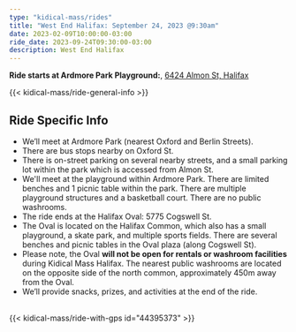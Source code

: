 ```yaml
---
type: "kidical-mass/rides"
title: "West End Halifax: September 24, 2023 @9:30am"
date: 2023-02-09T10:00:00-03:00
ride_date: 2023-09-24T09:30:00-03:00
description: West End Halifax
---
```


**Ride starts at Ardmore Park Playground:**, [6424 Almon St, Halifax](https://maps.app.goo.gl/fThscYDRzB5dtFNeA)

{{< kidical-mass/ride-general-info >}}

## Ride Specific Info
* We’ll meet at Ardmore Park (nearest Oxford and Berlin Streets).
* There are bus stops nearby on Oxford St.
* There is on-street parking on several nearby streets, and a small parking lot within the park which is accessed from Almon St.
* We'll meet at the playground within Ardmore Park. There are limited benches and 1 picnic table within the park. There are multiple playground structures and a basketball court. There are no public washrooms.
* The ride ends at the Halifax Oval: 5775 Cogswell St.
* The Oval is located on the Halifax Common, which also has a small playground, a skate park, and multiple sports fields. There are several benches and picnic tables in the Oval plaza (along Cogswell St). 
* Please note, the Oval **will not be open for rentals or washroom facilities** during Kidical Mass Halifax. The nearest public washrooms are located on the opposite side of the north common, approximately 450m away from the Oval.
* We’ll provide snacks, prizes, and activities at the end of the ride.

<br/>
{{< kidical-mass/ride-with-gps id="44395373" >}}
